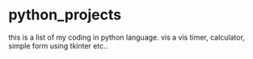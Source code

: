 # python_projects
this is a list of my coding in python language. vis a vis timer, calculator, simple form using tkinter etc..
